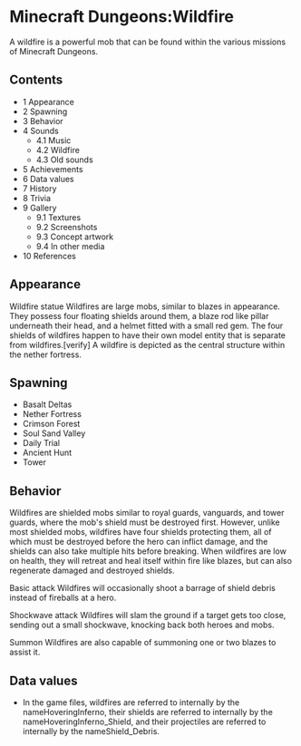 # Minecraft  Dungeons:Wildfire
A wildfire is a powerful mob that can be found within the various missions of Minecraft Dungeons.

## Contents
- 1 Appearance
- 2 Spawning
- 3 Behavior
- 4 Sounds
	- 4.1 Music
	- 4.2 Wildfire
	- 4.3 Old sounds
- 5 Achievements
- 6 Data values
- 7 History
- 8 Trivia
- 9 Gallery
	- 9.1 Textures
	- 9.2 Screenshots
	- 9.3 Concept artwork
	- 9.4 In other media
- 10 References

## Appearance
Wildfire statue
Wildfires are large mobs, similar to blazes in appearance. They possess four floating shields around them, a blaze rod like pillar underneath their head, and a helmet fitted with a small red gem. The four shields of wildfires happen to have their own model entity that is separate from wildfires.[verify] A wildfire is depicted as the central structure within the nether fortress.

## Spawning
- Basalt Deltas
- Nether Fortress
- Crimson Forest
- Soul Sand Valley
- Daily Trial
- Ancient Hunt
- Tower

## Behavior
Wildfires are shielded mobs similar to royal guards, vanguards, and tower guards, where the mob's shield must be destroyed first. However, unlike most shielded mobs, wildfires have four shields protecting them, all of which must be destroyed before the hero can inflict damage, and the shields can also take multiple hits before breaking. When wildfires are low on health, they will retreat and heal itself within fire like blazes, but can also regenerate damaged and destroyed shields.

Basic attack
Wildfires will occasionally shoot a barrage of shield debris instead of fireballs at a hero.

Shockwave attack
Wildfires will slam the ground if a target gets too close, sending out a small shockwave, knocking back both heroes and mobs.

Summon
Wildfires are also capable of summoning one or two blazes to assist it.

## Data values
- In the game files, wildfires are referred to internally by the nameHoveringInferno, their shields are referred to internally by the nameHoveringInferno_Shield, and their projectiles are referred to internally by the nameShield_Debris.

